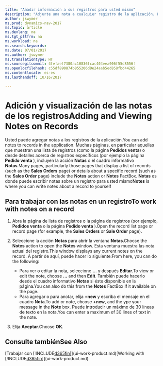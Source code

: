 ```yaml
---
title: "Añadir información a sus registros para usted mismo"
description: "Adjunte una nota a cualquier registro de la aplicación. Por ejemplo, si tiene información adicional sobre un pedido de venta que no se ajusta a ninguno de los campos del pedido de venta, puede escribir una nota."
author: jswymer
ms.prod: dynamics-nav-2017
ms.topic: article
ms.devlang: na
ms.tgt_pltfrm: na
ms.workload: na
ms.search.keywords: 
ms.date: 07/01/2017
ms.author: jswymer
ms.translationtype: HT
ms.sourcegitcommit: 4fefaef7380ac10836fcac404eea006f55d8556f
ms.openlocfilehash: c55df890874b855206d9e24aab5ed858fbd44265
ms.contentlocale: es-es
ms.lasthandoff: 10/16/2017

---
```

# <a name="adding-and-viewing-notes-on-records"></a><span data-ttu-id="fd01d-104">Adición y visualización de las notas de los registros</span><span class="sxs-lookup"><span data-stu-id="fd01d-104">Adding and Viewing Notes on Records</span></span>
 <span data-ttu-id="fd01d-105">Usted <!--OnPrem and your colleagues -->puede agregar notas a los registros de la aplicación.</span><span class="sxs-lookup"><span data-stu-id="fd01d-105">You <!--OnPrem and your colleagues -->can add notes to records in the application.</span></span> <span data-ttu-id="fd01d-106">Muchas páginas, en particular aquellas que muestran una lista de registros (como la página **Pedidos venta**) o desde detalles acerca de registros específicos (por ejemplo la página **Pedido venta** ), incluyen la acción **Notas** o el cuadro informativo **Notas**.</span><span class="sxs-lookup"><span data-stu-id="fd01d-106">Many pages, particularly those pages that display a list of records (such as the **Sales Orders** page) or details about a specific record (such as the **Sales Order** page) include the **Notes** action or **Notes** FactBox.</span></span> <span data-ttu-id="fd01d-107">**Notas** es donde puede escribir notas sobre un registro para usted mismo<!--OnPrem or others, and where you can view notes to you from others. For example, a note could be a general comment or processing instruction to your colleague, who can then respond to your note using their own **Notes**. Or, your colleague can add a note that gives you extra information about a sales order that is not covered by the information on the sales order. These notes and correspondences will follow the record as it is processed in the company.--></span><span class="sxs-lookup"><span data-stu-id="fd01d-107">**Notes** is where you can write notes about a record to yourself<!--OnPrem or others, and where you can view notes to you from others. For example, a note could be a general comment or processing instruction to your colleague, who can then respond to your note using their own **Notes**. Or, your colleague can add a note that gives you extra information about a sales order that is not covered by the information on the sales order. These notes and correspondences will follow the record as it is processed in the company.--></span></span>

<!--OnPrem
> [!NOTE]  
>  You can only select one recipient of the note.-->  
  
## <a name="to-work-with-notes-on-a-record"></a><span data-ttu-id="fd01d-108">Para trabajar con las notas en un registro</span><span class="sxs-lookup"><span data-stu-id="fd01d-108">To work with notes on a record</span></span> 
  
1.  <span data-ttu-id="fd01d-109">Abra la página de lista de registros o la página de registros (por ejemplo, **Pedidos venta** o la página **Pedido venta** ).</span><span class="sxs-lookup"><span data-stu-id="fd01d-109">Open the record list page or record page (for example, the **Sales Orders** or **Sale Order** page).</span></span>  
  
    <!-- If **Notes** is not visible on the page, then you can customize the page to display the Notes FactBox. -->
  
2.  <span data-ttu-id="fd01d-110">Seleccione la acción **Notas** para abrir la ventana **Notas**.</span><span class="sxs-lookup"><span data-stu-id="fd01d-110">Choose the **Notes** action to open the **Notes** window.</span></span> <span data-ttu-id="fd01d-111">Esta ventana muestra las nota actual del registro.</span><span class="sxs-lookup"><span data-stu-id="fd01d-111">This window displays any current notes on the record.</span></span> <span data-ttu-id="fd01d-112">A partir de aquí, puede hacer lo siguiente:</span><span class="sxs-lookup"><span data-stu-id="fd01d-112">From here, you can do the following:</span></span>

    -   <span data-ttu-id="fd01d-113">Para ver o editar la nota, seleccione **…** y después **Editar**.</span><span class="sxs-lookup"><span data-stu-id="fd01d-113">To view or edit the note, choose **...** and then **Edit**.</span></span> <span data-ttu-id="fd01d-114">También puede hacerlo desde el cuadro informativo **Notas** si éste disponible en la página.</span><span class="sxs-lookup"><span data-stu-id="fd01d-114">You can also do this from the **Notes** FactBox if it available on the page.</span></span>
    -   <span data-ttu-id="fd01d-115">Para agregar o para anotar, elija **+new** y escriba el mensaje en el cuadro **Nota**.</span><span class="sxs-lookup"><span data-stu-id="fd01d-115">To add or note, choose **+new**, and the ype your message in the **Note** box.</span></span> <span data-ttu-id="fd01d-116">Puede introducir un máximo de 30 líneas de texto en la nota.</span><span class="sxs-lookup"><span data-stu-id="fd01d-116">You can enter a maximum of 30 lines of text in the note.</span></span> 
  
<!-- 5.  In the **To** field, enter a user ID (your own or someone else’s) to indicate who the note is for.  
  
6.  Select the **Notify** field if you want to send a notification to the user in the **To** field. 
  
     If **Notify** is selected, the note will be sent as a notification to the user's **My Notifications** on the Role Center.  -->
  
3.  <span data-ttu-id="fd01d-117">Elija **Aceptar**.</span><span class="sxs-lookup"><span data-stu-id="fd01d-117">Choose **OK**.</span></span>  

## <a name="see-also"></a><span data-ttu-id="fd01d-118">Consulte también</span><span class="sxs-lookup"><span data-stu-id="fd01d-118">See Also</span></span>
<span data-ttu-id="fd01d-119">[Trabajar con [!INCLUDE[d365fin](includes/d365fin_md.md)]](ui-work-product.md)</span><span class="sxs-lookup"><span data-stu-id="fd01d-119">[Working with [!INCLUDE[d365fin](includes/d365fin_md.md)]](ui-work-product.md)</span></span>  
